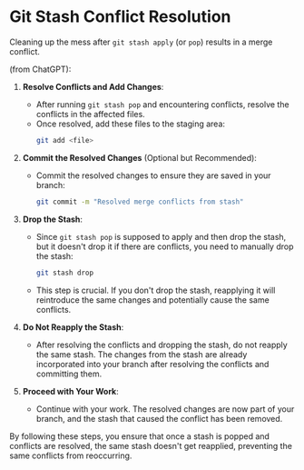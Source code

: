 # Git Stash Conflict Resolution

Cleaning up the mess after `git stash apply` (or `pop`) results in a merge conflict.

(from ChatGPT):

1. **Resolve Conflicts and Add Changes**:
   - After running `git stash pop` and encountering conflicts, resolve the conflicts in the affected files.
   - Once resolved, add these files to the staging area:
     ```bash
     git add <file>
     ```

2. **Commit the Resolved Changes** (Optional but Recommended):
   - Commit the resolved changes to ensure they are saved in your branch:
     ```bash
     git commit -m "Resolved merge conflicts from stash"
     ```

3. **Drop the Stash**:
   - Since `git stash pop` is supposed to apply and then drop the stash, but it doesn't drop it if there are conflicts, you need to manually drop the stash:
     ```bash
     git stash drop
     ```
   - This step is crucial. If you don't drop the stash, reapplying it will reintroduce the same changes and potentially cause the same conflicts.

4. **Do Not Reapply the Stash**:
   - After resolving the conflicts and dropping the stash, do not reapply the same stash. The changes from the stash are already incorporated into your branch after resolving the conflicts and committing them.

5. **Proceed with Your Work**:
   - Continue with your work. The resolved changes are now part of your branch, and the stash that caused the conflict has been removed.

By following these steps, you ensure that once a stash is popped and conflicts are resolved, the same stash doesn't get reapplied, preventing the same conflicts from reoccurring.